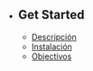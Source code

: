 - ## Get Started
    - [Descripción](/{{route}}/{{version}}/description)
    - [Instalación](/{{route}}/{{version}}/installation)
    - [Objectivos](/{{route}}/{{version}}/objectives)
